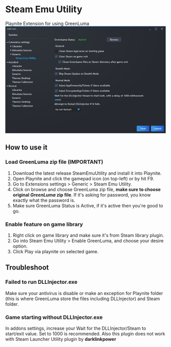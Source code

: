 # Steam Emu Utility
Playnite Extension for using GreenLuma
![Screenshot](Images/0.png)

## How to use it

### Load GreenLuma zip file (IMPORTANT)
1. Download the latest release SteamEmuUtility and install it into Playnite.  
2. Open Playnite and click the gamepad icon (on top-left) or by hit F9.
3. Go to Extensions settings > Generic > Steam Emu Utility.
4. Click on browse and choose GreenLuma zip file, **make sure to choose original _GreenLuma_ zip file**. If it's asking for password, you know exactly what the password is.
5. Make sure GreenLuma Status is Active, if it's active then you're good to go.

### Enable feature on game library
1. Right click on game library and make sure it's from Steam library plugin.
2. Go into Steam Emu Utility > Enable GreenLuma, and choose your desire option.
3. Click Play via playnite on selected game.

## Troubleshoot

### Failed to run DLLInjector.exe
Make sure your antivirus is disable or make an exception for Playnite folder (this is where GreenLuma store the files including DLLInjector) and Steam folder.

### Game starting without DLLInjector.exe
In addons settings, increase your Wait for the DLLInjector/Steam to start/exit value. Set to 1000 is recommended.
Also this plugin does not work with Steam Launcher Utility plugin by **darklinkpower**

